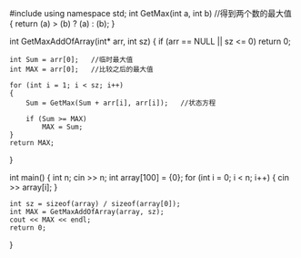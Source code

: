 #include<iostream>
using namespace std;
int GetMax(int a, int b)   //得到两个数的最大值
{
    return (a) > (b) ? (a) : (b);
}

int GetMaxAddOfArray(int* arr, int sz)
{
    if (arr == NULL || sz <= 0)
        return 0;

    int Sum = arr[0];   //临时最大值
    int MAX = arr[0];   //比较之后的最大值

    for (int i = 1; i < sz; i++)
    {
        Sum = GetMax(Sum + arr[i], arr[i]);   //状态方程

        if (Sum >= MAX)
            MAX = Sum;
    }
    return MAX;
}

int main()
{
    int n;
    cin >> n;
    int array[100] = {0};
    for (int i = 0; i < n; i++)
    {
        cin >> array[i];
    }
    
    int sz = sizeof(array) / sizeof(array[0]);
    int MAX = GetMaxAddOfArray(array, sz);
    cout << MAX << endl;
    return 0;
}
